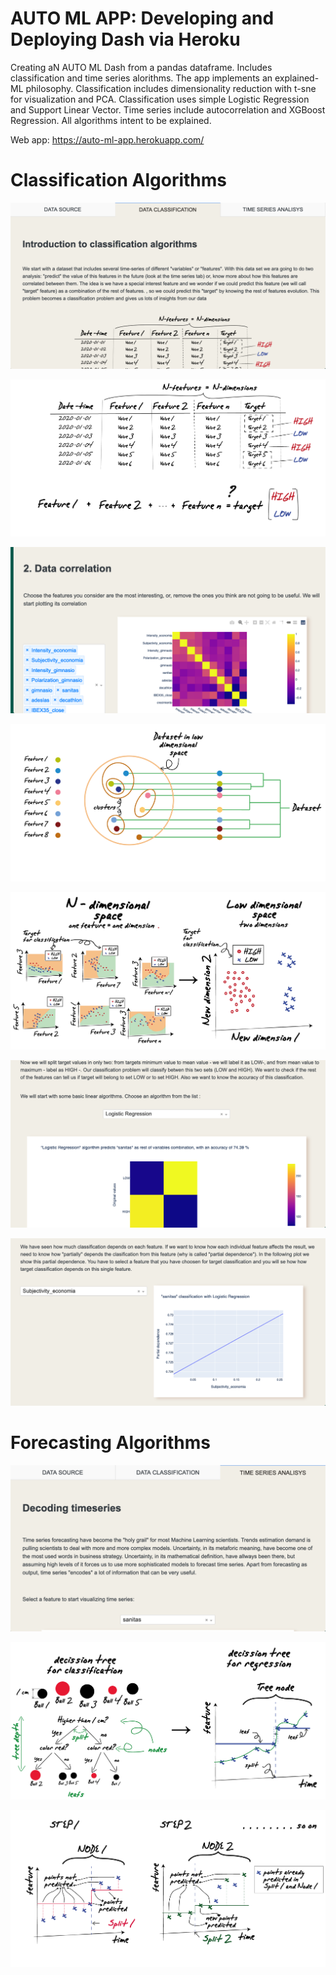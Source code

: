 # AUTO ML APP: Developing and Deploying Dash via Heroku

Creating aN AUTO ML Dash from a pandas dataframe. Includes classification and time series alorithms. The app implements an explained-ML philosophy. Classification includes dimensionality reduction with t-sne for visualization and PCA. Classification uses simple Logistic Regression and Support Linear Vector. Time series include autocorrelation and XGBoost Regression. All algorithms intent to be explained. 

Web app: https://auto-ml-app.herokuapp.com/

# Classification Algorithms
![main](/assets/Classification.png)

![main](/assets/Introduction.png)

![main](/assets/Autocorrelation.png)

![main](/assets/Dendogram.png)

![main](/assets/Manifold.png)

![main](/assets/ClassAlgorithm.png)

![main](/assets/Dependence.png)

# Forecasting Algorithms

![main](/assets/TimeSeries.png)

![main](/assets/Trees.png)

![main](/assets/Split.png)
